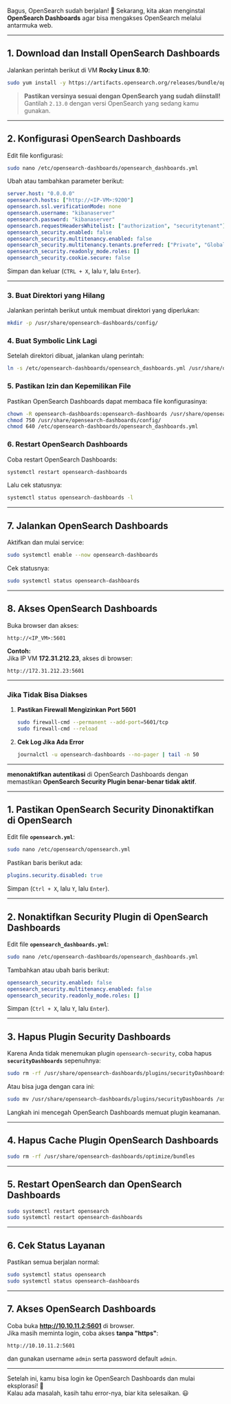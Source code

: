 Bagus, OpenSearch sudah berjalan! 🎉 Sekarang, kita akan menginstal **OpenSearch Dashboards** agar bisa mengakses OpenSearch melalui antarmuka web.  

---

## **1. Download dan Install OpenSearch Dashboards**  
Jalankan perintah berikut di VM **Rocky Linux 8.10**:  

```bash
sudo yum install -y https://artifacts.opensearch.org/releases/bundle/opensearch-dashboards/2.13.0/opensearch-dashboards-2.13.0-linux-x64.rpm
```
> **Pastikan versinya sesuai dengan OpenSearch yang sudah diinstall!** Gantilah `2.13.0` dengan versi OpenSearch yang sedang kamu gunakan.

---

## **2. Konfigurasi OpenSearch Dashboards**  
Edit file konfigurasi:  
```bash
sudo nano /etc/opensearch-dashboards/opensearch_dashboards.yml
```
Ubah atau tambahkan parameter berikut:  
```yaml
server.host: "0.0.0.0"
opensearch.hosts: ["http://<IP-VM>:9200"]
opensearch.ssl.verificationMode: none
opensearch.username: "kibanaserver"
opensearch.password: "kibanaserver"
opensearch.requestHeadersWhitelist: ["authorization", "securitytenant"]
opensearch_security.enabled: false
opensearch_security.multitenancy.enabled: false
opensearch_security.multitenancy.tenants.preferred: ["Private", "Global"]
opensearch_security.readonly_mode.roles: []
opensearch_security.cookie.secure: false
```  

Simpan dan keluar (`CTRL + X`, lalu `Y`, lalu `Enter`).

---  

### 3. **Buat Direktori yang Hilang**  
Jalankan perintah berikut untuk membuat direktori yang diperlukan:  
```bash
mkdir -p /usr/share/opensearch-dashboards/config/
```

### 4. **Buat Symbolic Link Lagi**  
Setelah direktori dibuat, jalankan ulang perintah:  
```bash
ln -s /etc/opensearch-dashboards/opensearch_dashboards.yml /usr/share/opensearch-dashboards/config/opensearch_dashboards.yml
```

### 5. **Pastikan Izin dan Kepemilikan File**  
Pastikan OpenSearch Dashboards dapat membaca file konfigurasinya:  
```bash
chown -R opensearch-dashboards:opensearch-dashboards /usr/share/opensearch-dashboards/config/
chmod 750 /usr/share/opensearch-dashboards/config/
chmod 640 /etc/opensearch-dashboards/opensearch_dashboards.yml
```

### 6. **Restart OpenSearch Dashboards**  
Coba restart OpenSearch Dashboards:  
```bash
systemctl restart opensearch-dashboards
```
Lalu cek statusnya:  
```bash
systemctl status opensearch-dashboards -l
```

---

## **7. Jalankan OpenSearch Dashboards**
Aktifkan dan mulai service:  
```bash
sudo systemctl enable --now opensearch-dashboards
```
Cek statusnya:  
```bash
sudo systemctl status opensearch-dashboards
```

---

## **8. Akses OpenSearch Dashboards**  
Buka browser dan akses:  
```
http://<IP_VM>:5601
```
**Contoh:**  
Jika IP VM **172.31.212.23**, akses di browser:  
```
http://172.31.212.23:5601
```

---

### **Jika Tidak Bisa Diakses**
1. **Pastikan Firewall Mengizinkan Port 5601**  
   ```bash
   sudo firewall-cmd --permanent --add-port=5601/tcp
   sudo firewall-cmd --reload
   ```

2. **Cek Log Jika Ada Error**  
   ```bash
   journalctl -u opensearch-dashboards --no-pager | tail -n 50
   ```

---

**menonaktifkan autentikasi** di OpenSearch Dashboards dengan memastikan **OpenSearch Security Plugin benar-benar tidak aktif**.  

---

## **1. Pastikan OpenSearch Security Dinonaktifkan di OpenSearch**
Edit file **`opensearch.yml`**:  
```bash
sudo nano /etc/opensearch/opensearch.yml
```
Pastikan baris berikut ada:  
```yaml
plugins.security.disabled: true
```
Simpan (`Ctrl + X`, lalu `Y`, lalu `Enter`).

---

## **2. Nonaktifkan Security Plugin di OpenSearch Dashboards**  
Edit file **`opensearch_dashboards.yml`**:  
```bash
sudo nano /etc/opensearch-dashboards/opensearch_dashboards.yml
```
Tambahkan atau ubah baris berikut:  
```yaml
opensearch_security.enabled: false
opensearch_security.multitenancy.enabled: false
opensearch_security.readonly_mode.roles: []
```
Simpan (`Ctrl + X`, lalu `Y`, lalu `Enter`).

---

## **3. Hapus Plugin Security Dashboards**
Karena Anda tidak menemukan plugin `opensearch-security`, coba hapus **`securityDashboards`** sepenuhnya:  
```bash
sudo rm -rf /usr/share/opensearch-dashboards/plugins/securityDashboards
```
Atau bisa juga dengan cara ini:  
```bash
sudo mv /usr/share/opensearch-dashboards/plugins/securityDashboards /usr/share/opensearch-dashboards/plugins/securityDashboards.bak
```
Langkah ini mencegah OpenSearch Dashboards memuat plugin keamanan.

---

## **4. Hapus Cache Plugin OpenSearch Dashboards**
```bash
sudo rm -rf /usr/share/opensearch-dashboards/optimize/bundles
```

---

## **5. Restart OpenSearch dan OpenSearch Dashboards**
```bash
sudo systemctl restart opensearch
sudo systemctl restart opensearch-dashboards
```

---

## **6. Cek Status Layanan**
Pastikan semua berjalan normal:  
```bash
sudo systemctl status opensearch
sudo systemctl status opensearch-dashboards
```

---

## **7. Akses OpenSearch Dashboards**
Coba buka **http://10.10.11.2:5601** di browser.  
Jika masih meminta login, coba akses **tanpa "https"**:  
```
http://10.10.11.2:5601
```
dan gunakan username `admin` serta password default `admin`.

---

Setelah ini, kamu bisa login ke OpenSearch Dashboards dan mulai eksplorasi! 🚀  
Kalau ada masalah, kasih tahu error-nya, biar kita selesaikan. 😃